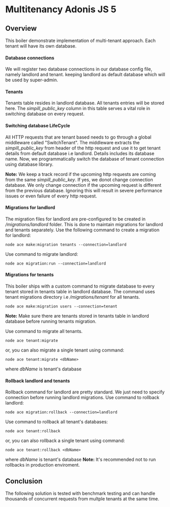 # Multitenancy Adonis JS 5

## Overview
This boiler demonstrate implementation of multi-tenant approach. Each tenant will have its own database.

#### Database connections 
We will register two database connections in our database config file, namely landlord and tenant.
keeping landlord as default database which will be used by super-admin. 

#### Tenants
Tenants table resides in landlord database. All tenants entries will be stored here. The *simpill_public_key* column in this table serves a vital role in switching database on every request.

#### Switching database LifeCycle
All HTTP requests that are tenant based needs to go through a global middleware called "SwitchTenant".
The middleware extracts the *simpill_public_key* from header of the http request and use it to get tenant details from default database i.e landlord.
Details includes its database name. Now, we programmatically switch the database of tenant connection using database library.

**Note:** We keep a track record if the upcoming http requests are coming from the same *simpill_public_key*. If yes, we donot change connection database. 
We only change connection if the upcoming request is different from the previous database. Ignoring this will result in severe performance issues or even failure of every http request.

#### Migrations for landlord
The migration files for landlord are pre-configured to be created in */migrations/landlord* folder. This is done to maintain migrations for landlord and tenants separately.
Use the following command to create a migration for landlord:
```
node ace make:migration tenants --connection=landlord
```

Use command to migrate landlord: 
```
node ace migration:run --connection=landlord
```
#### Migrations for tenants
This boiler ships with a custom command to migrate database to every tenant stored in tenants table in landlord database.
The command uses tenant migrations directory i.e */migrations/tenant* for all tenants.
```
node ace make:migration users --connection=tenant
```

**Note:** Make sure there are tenants stored in tenants table in landlord database before running tenants migration.

Use command to migrate all tenants.
```
node ace tenant:migrate
```
or, you can also migrate a single tenant using command:
```
node ace tenant:migrate <dbName>
```
where *dbName* is tenant's database

#### Rollback landlord and tenants
Rollback command for landlord are pretty standard. We just need to specify connection before running landlord migrations.
Use command to rollback landlord:
```
node ace migration:rollback --connection=landlord
```
Use command to rollback all tenant's databases:
```
node ace tenant:rollback
```
or, you can also rollback a single tenant using command:
```
node ace tenant:rollback <dbName>
```
where *dbName* is tenant's database
**Note:** It's recommended not to run rollbacks in production enviroment.

## Conclusion
The following solution is tested with benchmark testing and can handle thousands of concurrent requests from multple tenants at the same time.